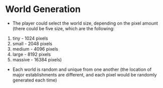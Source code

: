 # World Generation

- The player could select the world size, depending on the pixel amount 
(there could be five size, which are the following:
1. tiny - 1024 pixels
2. small - 2048 pixels
3. medium - 4096 pixels
4. large - 8192 pixels
5. massive - 16384 pixels)

- Each world is random and unique from one another (the location of major establishments are different, and each pixel would be randomly generated each time)

